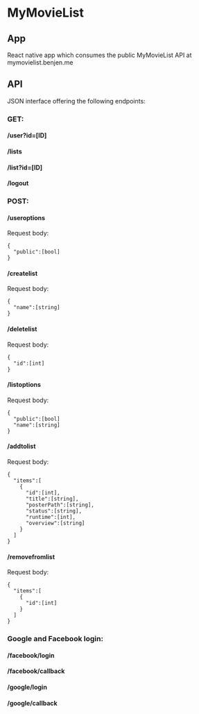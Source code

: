 # MyMovieList

## App

React native app which consumes the public MyMovieList API at mymovielist.benjen.me

## API

JSON interface offering the following endpoints:

### GET:
#### /user?id=[ID]
#### /lists
#### /list?id=[ID]
#### /logout

### POST:
#### /useroptions

Request body:
```
{
  "public":[bool]
}
```
#### /createlist

Request body:
```
{
  "name":[string]
}
```
#### /deletelist

Request body:
```
{
  "id":[int]
}
```
#### /listoptions

Request body:
```
{
  "public":[bool]
  "name":[string]
}
```
#### /addtolist

Request body:
```
{
  "items":[
    {
      "id":[int],
      "title":[string],
      "posterPath":[string],
      "status":[string],
      "runtime":[int],
      "overview":[string]
    }
  ]
}
```
#### /removefromlist

Request body:
```
{
  "items":[
    {
      "id":[int]
    }
  ]
}
```

### Google and Facebook login:
#### /facebook/login
#### /facebook/callback
#### /google/login
#### /google/callback
